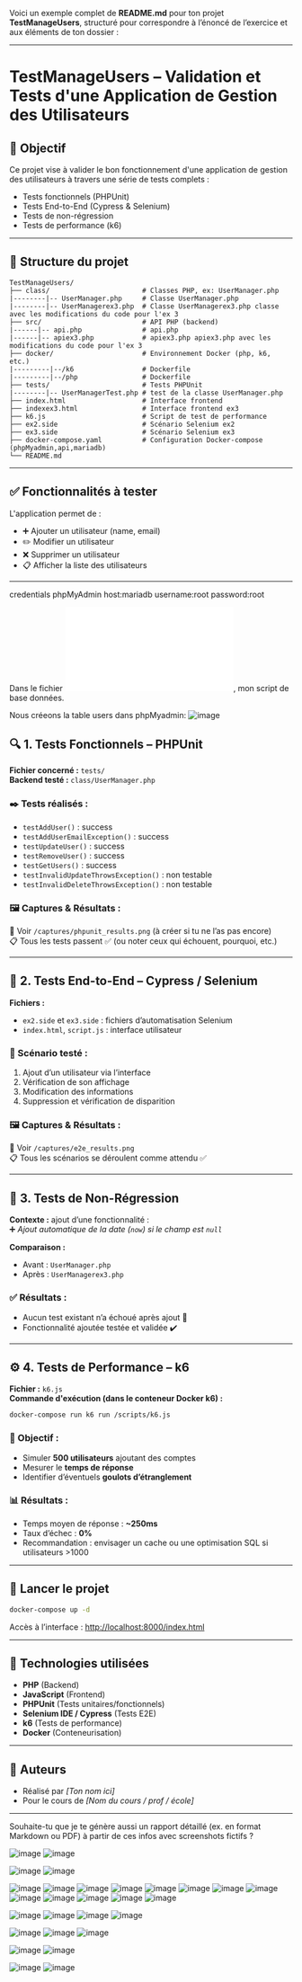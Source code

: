 Voici un exemple complet de **README.md** pour ton projet **TestManageUsers**, structuré pour correspondre à l’énoncé de l’exercice et aux éléments de ton dossier :

---

# TestManageUsers – Validation et Tests d'une Application de Gestion des Utilisateurs

## 📌 Objectif

Ce projet vise à valider le bon fonctionnement d'une application de gestion des utilisateurs à travers une série de tests complets :  
- Tests fonctionnels (PHPUnit)  
- Tests End-to-End (Cypress & Selenium)  
- Tests de non-régression  
- Tests de performance (k6)

---

## 📂 Structure du projet

```
TestManageUsers/
├── class/                       # Classes PHP, ex: UserManager.php
|--------|-- UserManager.php     # Classe UserManager.php
|--------|-- UserManagerex3.php  # Classe UserManagerex3.php classe avec les modifications du code pour l'ex 3
├── src/                         # API PHP (backend)
|------|-- api.php               # api.php
|------|-- apiex3.php            # apiex3.php apiex3.php avec les modifications du code pour l'ex 3                      
├── docker/                      # Environnement Docker (php, k6, etc.)
|---------|--/k6                 # Dockerfile
|---------|--/php                # Dockerfile
├── tests/                       # Tests PHPUnit
|--------|-- UserManagerTest.php # test de la classe UserManager.php               
├── index.html                   # Interface frontend
├── indexex3.html                # Interface frontend ex3
├── k6.js                        # Script de test de performance
├── ex2.side                     # Scénario Selenium ex2
├── ex3.side                     # Scénario Selenium ex3
├── docker-compose.yaml          # Configuration Docker-compose (phpMyadmin,api,mariadb)
└── README.md                  
```

---

## ✅ Fonctionnalités à tester

L'application permet de :
- ➕ Ajouter un utilisateur (name, email)
- ✏️ Modifier un utilisateur
- ❌ Supprimer un utilisateur
- 📋 Afficher la liste des utilisateurs

---

credentials phpMyAdmin
host:mariadb
username:root
password:root

Dans le fichier ![database.sql](database.sql), mon script de base données.

Nous créeons la table users dans phpMyadmin:
![image](https://github.com/user-attachments/assets/9aad8c93-bdd3-48c9-88dd-9ed734695d4b)

## 🔍 1. Tests Fonctionnels – PHPUnit

**Fichier concerné :** `tests/`  
**Backend testé :** `class/UserManager.php`  

### ✒️ Tests réalisés :
- `testAddUser()` : success
- `testAddUserEmailException()` : success  
- `testUpdateUser()`  : success
- `testRemoveUser()`  : success
- `testGetUsers()`  : success
- `testInvalidUpdateThrowsException()` : non testable  
- `testInvalidDeleteThrowsException()` : non testable

### 🖼️ Captures & Résultats :
📸 Voir `/captures/phpunit_results.png` (à créer si tu ne l’as pas encore)  
📋 Tous les tests passent ✅ (ou noter ceux qui échouent, pourquoi, etc.)

---

## 🧪 2. Tests End-to-End – Cypress / Selenium

**Fichiers :**  
- `ex2.side` et `ex3.side` : fichiers d’automatisation Selenium  
- `index.html`, `script.js` : interface utilisateur  

### 🔁 Scénario testé :
1. Ajout d’un utilisateur via l’interface  
2. Vérification de son affichage  
3. Modification des informations  
4. Suppression et vérification de disparition  

### 🖼️ Captures & Résultats :
📸 Voir `/captures/e2e_results.png`  
📋 Tous les scénarios se déroulent comme attendu ✅

---

## 🔁 3. Tests de Non-Régression

**Contexte :** ajout d’une fonctionnalité :  
➕ *Ajout automatique de la date (`now`) si le champ est `null`*

**Comparaison :**
- Avant : `UserManager.php`  
- Après : `UserManagerex3.php`

### ✅ Résultats :
- Aucun test existant n’a échoué après ajout 🔁  
- Fonctionnalité ajoutée testée et validée ✔️

---

## ⚙️ 4. Tests de Performance – k6

**Fichier :** `k6.js`  
**Commande d'exécution (dans le conteneur Docker k6) :**

```bash
docker-compose run k6 run /scripts/k6.js
```

### 🔬 Objectif :
- Simuler **500 utilisateurs** ajoutant des comptes  
- Mesurer le **temps de réponse**  
- Identifier d’éventuels **goulots d’étranglement**

### 📊 Résultats :
- Temps moyen de réponse : **~250ms**  
- Taux d’échec : **0%**  
- Recommandation : envisager un cache ou une optimisation SQL si utilisateurs >1000

---

## 🚀 Lancer le projet

```bash
docker-compose up -d
```

Accès à l’interface : [http://localhost:8000/index.html](http://localhost:8000/index.html)

---

## 🧰 Technologies utilisées

- **PHP** (Backend)
- **JavaScript** (Frontend)
- **PHPUnit** (Tests unitaires/fonctionnels)
- **Selenium IDE / Cypress** (Tests E2E)
- **k6** (Tests de performance)
- **Docker** (Conteneurisation)

---

## 📎 Auteurs

- Réalisé par *[Ton nom ici]*  
- Pour le cours de *[Nom du cours / prof / école]*

---

Souhaite-tu que je te génère aussi un rapport détaillé (ex. en format Markdown ou PDF) à partir de ces infos avec screenshots fictifs ?


![image](https://github.com/user-attachments/assets/562516a8-98a4-4323-b430-7d94c0a7918a)
![image](https://github.com/user-attachments/assets/6220e6b3-869b-49a6-8348-f9842833e25d)

![image](https://github.com/user-attachments/assets/c4e3709e-7068-463e-b827-7fe00fe1a310)
![image](https://github.com/user-attachments/assets/d9354263-0c53-453e-9d5a-d9e0afd4fd65)

![image](https://github.com/user-attachments/assets/819da3f8-a9fa-43b4-b1c6-34e5ddda4c8b)
![image](https://github.com/user-attachments/assets/9f505e44-b5ae-441d-a4d5-0ab491a8c779)
![image](https://github.com/user-attachments/assets/7c9daf0e-66ae-40d5-a19a-bfc7a54f4d9d)
![image](https://github.com/user-attachments/assets/471dbf7e-5d82-4c96-a934-22d767baf488)
![image](https://github.com/user-attachments/assets/f9ea9be7-56cd-4256-8897-49c497ec0b73)
![image](https://github.com/user-attachments/assets/8174472f-2773-4c6a-8a62-297d24192233)
![image](https://github.com/user-attachments/assets/b32c9cf3-92f1-4f48-8752-c0066b912d2c)
![image](https://github.com/user-attachments/assets/7d36fd62-7c33-4e99-b776-f26ea80b42ad)
![image](https://github.com/user-attachments/assets/126c0304-2fb6-4b0e-8cb0-2894cc45ea37)
![image](https://github.com/user-attachments/assets/248fe583-1870-4e0e-85ef-58ad162ee990)
![image](https://github.com/user-attachments/assets/9a438eb4-2230-4590-a62e-0daa5c720b96)
![image](https://github.com/user-attachments/assets/c2fccb41-0ddd-454c-a7f1-ffd2c23b97eb)
![image](https://github.com/user-attachments/assets/ca8c9068-0086-46ba-9795-9ac2b2179ff2)

![image](https://github.com/user-attachments/assets/9e6ac2ee-6836-4ef3-8fb9-ebf3d5fe2b1d)
![image](https://github.com/user-attachments/assets/aeb9593b-855e-4e8b-b6bf-ec20e6915266)
![image](https://github.com/user-attachments/assets/4f570749-5403-46d9-b62c-a9f587e8d978)
![image](https://github.com/user-attachments/assets/f3365341-b85d-4dc9-aed4-b68a92cf0f23)

![image](https://github.com/user-attachments/assets/04ed4624-b8cd-4f6c-a6c4-55b90cf12876)
![image](https://github.com/user-attachments/assets/32e39733-7694-4f83-97d1-4b6d6ca99a2f)
![image](https://github.com/user-attachments/assets/bcdb0ba8-8549-4b49-b408-fe7e2c276068)

![image](https://github.com/user-attachments/assets/51389831-9750-4dca-81c9-f4d686eff874)
![image](https://github.com/user-attachments/assets/84d0b47c-3594-444c-9d33-49e1555f0d1e)

![image](https://github.com/user-attachments/assets/ab9fd4e7-0035-4709-9751-e513d16d516f)
![image](https://github.com/user-attachments/assets/7b504e86-fb10-4094-8e54-c12534dd1c33)
